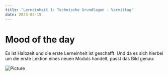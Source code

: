 ```yaml
---
title: "Lerneinheit 1: Technische Grundlagen - Vormittag"
date: 2023-02-15
---
```


# Mood of the day
Es ist Halbzeit und die erste Lerneinheit ist geschafft. Und da es sich hierbei um die erste Lektion eines neuen Moduls handelt, passt das Bild genau:

![Picture](https://encrypted-tbn0.gstatic.com/images?q=tbn:ANd9GcTGsP7itqjQO9_MAmQnxQ0blKvEXo-VerDzqg&usqp=CAU)
